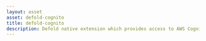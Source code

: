 ```yaml
---
layout: asset
asset: defold-cognito
title: defold-cognito
description: Defold native extension which provides access to AWS Cognito. Useful for user signup/login.
---
```

